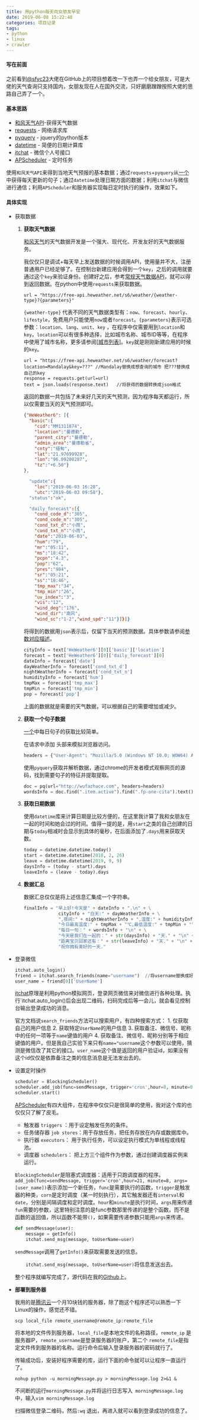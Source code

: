 ```yaml
---
title: 用python每天向女朋友早安
date: 2019-06-08 15:22:48
categories: 项目记录
tags: 
- python
- linux
- crawler
---
```

#### 写在前面

之前看到[@sfyc23](https://github.com/sfyc23/EverydayWechat)大佬在GitHub上的项目想着改一下也弄一个给女朋友，可是大佬的天气查询只支持国内，女朋友现在人在国外交流，只好磨磨蹭蹭按照大佬的思路自己弄了一个。

#### 基本思路

- [和风天气API](https://www.heweather.com/)-获得天气数据
- [requests](https://github.com/kennethreitz/requests) - 网络请求库
- [pyquery](https://github.com/gawel/pyquery) - jquery的python版本
- [datetime](https://docs.python.org/3/library/datetime.html) - 简便的日期计算库 
- [itchat](https://github.com/littlecodersh/ItChat) - 微信个人号接口
- [APScheduler](https://apscheduler.readthedocs.io/en/latest/) - 定时任务

使用`和风天气API`来得到当地天气预报的基本数据；通过`requests`+`pyquery`从[一个](http://wufazhuce.com/)中获得每天更新的句子；通过`datetime`处理日期方面的数据；利用`itchat`与微信进行通信；利用`APScheduler`和服务器实现每日定时执行的操作，效果如下。

#### 具体实现

- 获取数据

  1. **获取天气数据**

     [和风天气](https://www.heweather.com/)的天气数据开发是一个强大、现代化、开发友好的天气数据服务。

     我仅仅只是调试+每天早上发送数据的时候调用API，使用量并不大，注册普通用户已经足够了。在控制台新建应用会得到一个`key`，之后的调用就要通过这个`key`来验证身份。创建好之后，参考[常规天气数据API](https://dev.heweather.com/docs/api/weather)，就可以得到返回数据。在python中使用`requests`来获取数据。

     ```pyhthon
     url = "https://free-api.heweather.net/s6/weather/{weather-type}?{parameters}"
     ```

     `{weather-type}` 代表不同的天气数据类型有：`now`、`forecast`、`hourly`、`lifestyle`，免费用户只能使用`now`或者`forecast`。`{parameters}`表示可选参数：`location`、`lang`、`unit`、`key` ，在程序中仅需要用到`location`和`key`，`location`可以有很多种选择，比如城市名称、城市ID等等，在程序中使用了城市名称，更多请参阅[[城市列表](https://dev.heweather.com/docs/refer/city)]。`key`就是刚刚新建应用的时候的`key`。

     ```
     url = "https://free-api.heweather.net/s6/weather/forecast?location=Mandalay&key=???" //Mandalay替换成想查询的城市 把???替换成自己的key
     response = requests.get(url=url) 
     text = json.loads(response.text)   //将获得的数据转换成json格式
     ```

     返回的数据一共包括了未来好几天的天气预测，因为程序每天都运行，所以仅需要当天的天气预测即可。

     ```json
     {"HeWeather6": [{
       "basic":{
         "cid":"MM1311874",
         "location":"曼德勒",
         "parent_city":"曼德勒",
         "admin_area":"曼德勒省",
         "cnty":"缅甸",
         "lat":"21.97699928",
         "lon":"96.09200287",
         "tz":"+6.50"}
     },
     
       "update":{
         "loc":"2019-06-03 16:28",
         "utc":"2019-06-03 09:58"},
       "status":"ok",
     
       "daily_forecast":[{
         "cond_code_d":"305",
         "cond_code_n":"305",
         "cond_txt_d":"小雨",
         "cond_txt_n":"小雨",
         "date":"2019-06-03",
         "hum":"79",
         "mr":"05:11",
         "ms":"18:42",
         "pcpn":"4.3",
         "pop":"62",
         "pres":"984",
         "sr":"05:21",
         "ss":"18:46",
         "tmp_max":"34",
         "tmp_min":"26",
         "uv_index":"3",
         "vis":"12",
         "wind_deg":"176",
         "wind_dir":"南风",
         "wind_sc":"1-2","wind_spd":"11"}]}]}
     
     ```

     将得到的数据用`json`表示后，仅留下当天的预测数据。具体参数请参阅[参数对应描述](https://dev.heweather.com/docs/api/weather)。

     ```python
     cityInfo = text['HeWeather6'][0]['basic']['location']
     forecast = text['HeWeather6'][0]['daily_forecast'][0]
     dateInfo = forecast['date']
     dayWeatherInfo = forecast['cond_txt_d']
     nightWeatherInfo = forecast['cond_txt_n']
     humidityInfo = forecast['hum']
     tmpMax = forecast['tmp_max']
     tmpMin = forecast['tmp_min']
     pop = forecast['pop']
     ```

     上面的数据就是需要的天气数据，可以根据自己的需要增加或减少。

  2. **获取一个句子数据**

     [一个](http://wufazhuce.com/)中每日句子的获取比较简单。

     在请求中添加 头部来模拟浏览器访问。

     ```python
     headers = {"User-Agent": "Mozilla/5.0 (Windows NT 10.0; WOW64) AppleWebKit/537.36 (KHTML, like Gecko) Chrome/67.0.3396.87 Safari/537.36"}
     ```

     使用`pyquery`获取并解析数据，通过chrome的开发者模式观察网页的源码，找到需要句子的特征并提取提取。

     ```python
     doc = pq(url="http://wufazhuce.com", headers=headers)
     wordsInfo = doc.find(".item.active").find(".fp-one-cita").text()
     ```

  3. **获取日期数据**

     使用`datetime`库来计算日期是比较方便的，在这里我计算了我和女朋友在一起的时间和她会过的时间。值得一提的是，用`start`之类的自己创建的日期与`today`相减时会显示到具体的毫秒，在后面添加了`.days`用来获取天数。

     ```python
     today = datetime.datetime.today()
     start = datetime.datetime(2018, 2, 26)
     leave = datetime.datetime(2019, 9, 9)
     daysInfo = (today - start).days
     leaveInfo = (leave - today).days
     ```

  4. **数据汇总**

     数据汇总仅仅是将上述信息汇集成一个字符串。

     ```python
     finalInfo = "早上好!今天是" + dateInfo + ".\n" + \
                  cityInfo + "白天:" + dayWeatherInfo + \
                  ",夜间:" + nightWeatherInfo + ",湿度:" + humidityInfo + "%.\n" \
                  "今日最高温度:" + tmpMax + "℃,最低温度:" + tmpMin + "℃,降雨概率:" + pop +"%.\n" \
                  "每日一句：" + wordsInfo + "\n" + \
                  "今天是我们在一起的：" + str(daysInfo) + "天." + "\n" + \
                  "距离宝贝回家还有：" + str(leaveInfo) + "天." + "\n" + \
                  "祝你拥有美好的一天."
     ```

- 登录微信

  ```python
  itchat.auto_login()
  friend = itchat.search_friends(name="username")  //将username替换成好友的备注
  user_name = friend[0]['UserName']  
  ```

  [itchat](https://github.com/littlecodersh/ItChat)原理是利用python模拟网页，登录网页微信来对微信进行各种处理。执行`itchat.auto_login()后会出现二维码，扫码完成后等一会儿，就会看见控制台输出登录成功的消息。

  官方文档说`search_friends`方法可以搜索用户，有四种搜索方式： 1. 仅获取自己的用户信息 2. 获取特定`UserName`的用户信息 3. 获取备注、微信号、昵称中的任何一项等于`name`键值的用户 4. 获取备注、微信号、昵称分别等于相应键值的用户。但是我自己实验下来只有`name="username`这个参数可以使用，猜测是微信改了其它的接口。`user_name`这个值是返回的用户验证id，如果没有这个id仅仅是依靠备注之类的信息消息是无法发出去的。

- 设置定时操作

  ```python
  scheduler = BlockingScheduler()
  scheduler.add_job(func=sendMessage, trigger='cron',hour=8, minute=0, args=[user_name])
  scheduler.start()
  ```

  [APScheduler](https://apscheduler.readthedocs.io/en/latest/)有四大组件，在程序中仅仅只是很简单的使用，我对这个库的也仅仅只了解了皮毛。

  - 触发器 `triggers` ：用于设定触发任务的条件。
  - 任务储存器 `job stores`：用于存放任务，把任务存放在内存或数据库中。
  - 执行器 `executors`： 用于执行任务，可以设定执行模式为单线程或线程池。
  - 调度器 `schedulers`： 把上方三个组件作为参数，通过创建调度器实例来运行。

  `BlockingScheduler`是阻塞式调度器：适用于只跑调度器的程序。`add_job(func=sendMessage, trigger='cron',hour=21, minute=8, args=[user_name])`表示添加一个新任务，`func`是需要执行的函数，`trigger`是触发器的种类，`corn`是定时调度（某一时刻执行），其它触发器还有`interval`和`date`，分别是间隔调度和定时调度。`hour`和`minute`是执行时间，`args`用来传递`fun`需要的参数，这里特别注意的是func参数那里传递的是整个函数，而不是函数的返回值，所以函数不能带`()`，如果需要传递参数只能用`args`来传递。

  ```python
  def sendMessage(user):
      message = getInfo()
      itchat.send_msg(message, toUserName=user)
  ```

  `sendMessage`调用了`getInfo()`来获取需要发送的信息。

  `    itchat.send_msg(message, toUserName=user)`将信息发送出去。

  整个程序就编写完成了，源代码在我的[Github](https://github.com/februarysea/EverydayWechat)上。

- **部署到服务器**

  我用的是[腾讯云](https://cloud.tencent.com/)一个月10块钱的服务器，除了跑这个程序还可以熟悉一下Linux的操作，感觉还不错。

  ```shell
  scp local_file remote_username@remote_ip:remote_file 
  ```

  将本地的文件传到服务器，`local_file`是本地文件的名称路径，`remote_ip` 是服务器IP，`remote_username`是登录服务器的账户，第二个 `remote_file`是指定文件传到服务器的名称。运行命令后输入登录服务器的密码就行了。

  传输成功后，安装好程序需要的库，运行下面的命令就可以让程序一直运行了。

  ```shell
  nohup python -u morningMessage.py > morningMessage.log 2>&1 &
  ```

  不间断的运行`morningMessage.py`并将运行日志写入` morningMessage.log`中，输入`vim morningMessage.log`

  扫描微信登录二维码，然后`:wq` 退出，再进入就可以看到登录成功的信息了。

